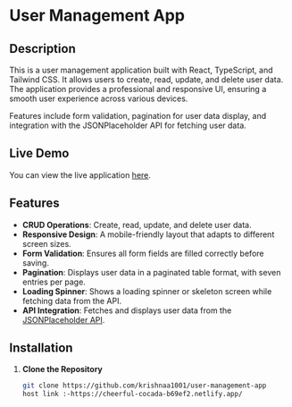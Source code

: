 # User Management App

## Description

This is a user management application built with React, TypeScript, and Tailwind CSS. It allows users to create, read, update, and delete user data. The application provides a professional and responsive UI, ensuring a smooth user experience across various devices. 

Features include form validation, pagination for user data display, and integration with the JSONPlaceholder API for fetching user data.

## Live Demo

You can view the live application [here](https://cheerful-cocada-b69ef2.netlify.app/).

## Features

- **CRUD Operations**: Create, read, update, and delete user data.
- **Responsive Design**: A mobile-friendly layout that adapts to different screen sizes.
- **Form Validation**: Ensures all form fields are filled correctly before saving.
- **Pagination**: Displays user data in a paginated table format, with seven entries per page.
- **Loading Spinner**: Shows a loading spinner or skeleton screen while fetching data from the API.
- **API Integration**: Fetches and displays user data from the [JSONPlaceholder API](https://jsonplaceholder.typicode.com/).

## Installation

1. **Clone the Repository**

   ```bash
   git clone https://github.com/krishnaa1001/user-management-app
   host link :-https://cheerful-cocada-b69ef2.netlify.app/
   
